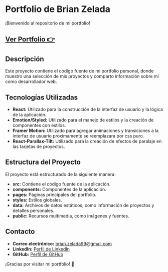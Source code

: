 # Portfolio de Brian Zelada

¡Bienvenido al repositorio de mi portfolio!

## [Ver Portfolio 👉](https://brianzelada.vercel.app/)

## Descripción

Este proyecto contiene el código fuente de mi portfolio personal, donde muestro una selección de mis proyectos y comparto información sobre mí como desarrollador web.

## Tecnologías Utilizadas

- **React:** Utilizado para la construcción de la interfaz de usuario y la lógica de la aplicación.
- **Emotion/Styled:** Utilizado para el manejo de estilos y la creación de componentes con estilos.
- **Framer Motion:** Utilizado para agregar animaciones y transiciones a la interfaz de usuario proximamente se reemplazara por css puro.
- **React-Parallax-Tilt:** Utilizado para la creación de efectos de paralaje en las tarjetas de proyectos.

## Estructura del Proyecto

El proyecto está estructurado de la siguiente manera:

  - **src:** Contiene el código fuente de la aplicación.
  - **components:** Componentes de la aplicación.
  - **pages:** Páginas principales del portfolio.
  - **styles:** Estilos globales.
  - **data:** Archivos de datos estáticos, como información de proyectos y detalles personales.
  - **public:**  Recursos multimedia, como imágenes y fuentes.

## Contacto

- **Correo electrónico:** brian.zelada99@gmail.com
- **LinkedIn:** [Perfil de LinkedIn](https://www.linkedin.com/in/zbrian99/)
- **GitHub:** [Perfil de GitHub](https://github.com/ZBrian99)

¡Gracias por visitar mi portfolio! 🚀
